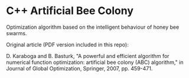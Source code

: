 # C++ Artificial Bee Colony

Optimization algorithm based on the intelligent behaviour of honey bee swarms.

Original article (PDF version included in this repo):

D. Karaboga and B. Basturk, "A powerful and efficient algorithm for numerical function optimization: artificial bee colony (ABC) algorithm," in Journal of Global Optimization, Springer, 2007, pp. 459-471.
